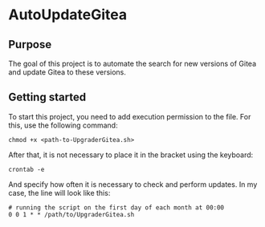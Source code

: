 # AutoUpdateGitea

## Purpose ##
The goal of this project is to automate the search for new versions of Gitea and update Gitea to these versions.

## Getting started ##
To start this project, you need to add execution permission to the file. For this, use the following command:
```
chmod +x <path-to-UpgraderGitea.sh>
```

After that, it is not necessary to place it in the bracket using the keyboard:
```
crontab -e
```

And specify how often it is necessary to check and perform updates. In my case, the line will look like this:
```
# running the script on the first day of each month at 00:00
0 0 1 * * /path/to/UpgraderGitea.sh
```
